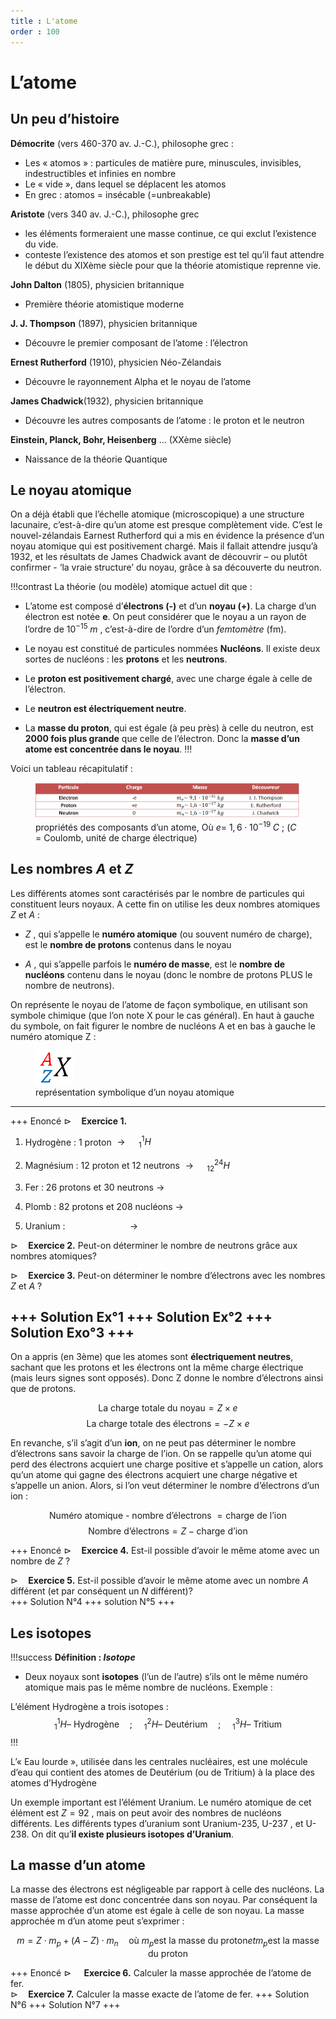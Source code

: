 ```yaml
---
title : L'atome
order : 100
---
```


# L’atome

## Un peu d’histoire

**Démocrite** (vers 460-370 av. J.-C.), philosophe grec :
- Les « atomos » : particules de matière pure, minuscules, invisibles,
  indestructibles et infinies en nombre
- Le « vide », dans lequel se déplacent les atomos
- En grec : atomos = insécable (=unbreakable)

**Aristote** (vers 340 av. J.-C.), philosophe grec

- les éléments formeraient une masse continue, ce qui exclut l’existence
  du vide.
- conteste l’existence des atomos et son prestige est tel qu’il faut attendre le début du XIXème siècle pour que la théorie atomistique reprenne vie.

**John Dalton** (1805), physicien britannique
- Première théorie atomistique moderne

**J. J. Thompson** (1897), physicien britannique
- Découvre le premier composant de l’atome : l’électron

**Ernest Rutherford** (1910), physicien Néo-Zélandais
- Découvre le rayonnement Alpha et le noyau de l’atome

**James Chadwick**(1932), physicien britannique
- Découvre les autres composants de l’atome : le proton et le neutron

**Einstein, Planck, Bohr, Heisenberg** … (XXème siècle)
- Naissance de la théorie Quantique
## Le noyau atomique

On a déjà établi que l’échelle atomique (microscopique) a une structure lacunaire, c’est-à-dire qu’un atome est presque complètement vide. C’est le nouvel-zélandais Earnest Rutherford qui a mis en évidence la présence
d’un noyau atomique qui est positivement chargé. Mais il fallait attendre jusqu’à 1932, et les résultats de James Chadwick avant de
découvrir – ou plutôt confirmer - ‘la vraie structure’ du noyau, grâce à sa découverte du neutron.

!!!contrast
La théorie (ou modèle) atomique actuel dit que :

- L’atome est composé d’**électrons (-)** et d’un **noyau (+)**. La
  charge d’un électron est notée $\textbf{e}$. On peut considérer que
  le noyau a un rayon de l’ordre de $10^{-15} \; m$ , c’est-à-dire de
  l’ordre d’un *femtomètre* (fm).

- Le noyau est constitué de particules nommées **Nucléons**. Il existe
  deux sortes de nucléons : les **protons** et les **neutrons**.

- Le **proton est positivement chargé**, avec une charge égale à celle
  de l’électron.

- Le **neutron est électriquement neutre**.

- La **masse du proton**, qui est égale (à peu près) à celle du neutron,
  est **2000 fois plus grande** que celle de l’électron. Donc la **masse
  d’un atome est concentrée dans le noyau**.
!!!

Voici un tableau récapitulatif :

<figure id="fig:tableau 1">
<img src="../img/1/tableau1.png" />
<figcaption>propriétés des composants d’un atome, Où <span
class="math inline"><em>e</em>= 1, 6 ⋅ 10<sup>−19</sup> <em>C</em></span>
; (<span class="math inline"><em>C</em></span> = Coulomb, unité de
charge électrique)</figcaption>
</figure>

## Les nombres $A$ et $Z$

Les différents atomes sont caractérisés par le nombre de particules qui
constituent leurs noyaux. A cette fin on utilise les deux nombres
atomiques $Z$ et $A$ :

- $Z$ , qui s’appelle le **numéro atomique** (ou souvent numéro
  de charge), est le **nombre de protons** contenus dans le noyau

- $A$ , qui s’appelle parfois le **numéro de masse**, est le **nombre
  de nucléons** contenu dans le noyau (donc le nombre de protons PLUS le
  nombre de neutrons).

On représente le noyau de l’atome de façon symbolique, en utilisant son
symbole chimique (que l’on note X pour le cas général). En haut à gauche
du symbole, on fait figurer le nombre de nucléons A et en bas à gauche
le numéro atomique Z :

<figure>
<img src="../img/1/symbole.png" />
<figcaption>représentation symbolique d’un noyau atomique </figcaption>
</figure>

---
+++ Enoncé
$\triangleright \quad$**Exercice 1.**

1.  Hydrogène : 1 proton $\longrightarrow \quad _{1}^{1}H$

2.  Magnésium : 12 proton et 12 neutrons
    $\longrightarrow \quad _{12}^{24}H$

3.  Fer : 26 protons et 30 neutrons $\longrightarrow$

4.  Plomb : 82 protons et 208 nucléons $\longrightarrow$

5.  Uranium : $\quad  \quad \quad \quad  \quad \quad \longrightarrow$

$\triangleright \quad$**Exercice 2.** Peut-on déterminer le nombre de
neutrons grâce aux nombres atomiques?  

$\triangleright \quad$**Exercice 3.** Peut-on déterminer le nombre d’électrons avec les nombres $Z$ et $A$ ?  

+++ Solution Ex°1
+++ Solution Ex°2
+++ Solution Exo°3
+++
---


On a appris (en 3ème) que les atomes sont **électriquement neutres**, sachant que
les protons et les électrons ont la même charge électrique (mais leurs
signes sont opposés). Donc Z donne le nombre d’électrons ainsi que de
protons.

$$
\text{La charge totale du noyau} =    Z \times e
$$
$$
\text{La charge totale des électrons} = - Z \times e
$$

En revanche, s’il s’agit d’un **ion**, on ne peut pas déterminer le nombre d’électrons sans savoir la charge de l’ion. On se rappelle qu’un
atome qui perd des électrons acquiert une charge positive et s’appelle un cation, alors qu’un atome qui gagne des électrons acquiert une charge
négative et s’appelle un anion. Alors, si l’on veut déterminer le nombre d’électrons d’un ion :

$$
\text{Numéro atomique -  nombre d'électrons }=  \text{charge de l'ion}
$$
$$
\text{Nombre d'électrons} = Z - \text{charge d'ion}
$$

+++ Enoncé
$\triangleright \quad$**Exercice 4.** Est-il possible d’avoir le même
atome avec un nombre de $Z$ ?  

$\triangleright \quad$**Exercice 5.** Est-il possible d’avoir le même
atome avec un nombre $A$ différent (et par conséquent un $N$
différent)?  
+++ Solution N°4
+++ solution N°5
+++

## Les isotopes

!!!success **Définition : *Isotope***

- Deux noyaux sont **isotopes** (l’un de l’autre) s’ils ont le même numéro atomique mais pas le même nombre de nucléons. Exemple :

L’élément Hydrogène a trois isotopes :
  $$ _{1}^{1}H \text{-- Hydrogène} \quad ; \quad _{1}^{2}H \text{-- Deutérium} \quad ;\quad _{1}^{3}H \text{-- Tritium}$$
!!!

L’« Eau lourde », utilisée dans les centrales nucléaires, est une
molécule d’eau qui contient des atomes de Deutérium (ou de Tritium) à la
place des atomes d’Hydrogène

Un exemple important est l’élément Uranium. Le numéro atomique de cet
élément est $Z = 92$ , mais on peut avoir des nombres de nucléons
différents. Les différents types d’uranium sont Uranium-235, U-237 , et
U-238. On dit qu’**il existe plusieurs isotopes d’Uranium**.

## La masse d’un atome

La masse des électrons est négligeable par rapport à celle des nucléons.
La masse de l’atome est donc concentrée dans son noyau. Par conséquent
la masse approchée d’un atome est égale à celle de son noyau. La masse
approchée m d’un atome peut s’exprimer :

$$
m = Z\cdot m_p + ( A - Z ) \cdot m_n \quad \text{où } m_p \text{est la masse du proton} et m_p \text{est la masse du proton}
$$

+++ Enoncé
$\triangleright \quad$ **Exercice 6.** Calculer la masse approchée de l’atome de fer.  
$\triangleright \quad$**Exercice 7.** Calculer la masse exacte de
l’atome de fer. 
+++ Solution N°6
+++ Solution N°7
+++

  
